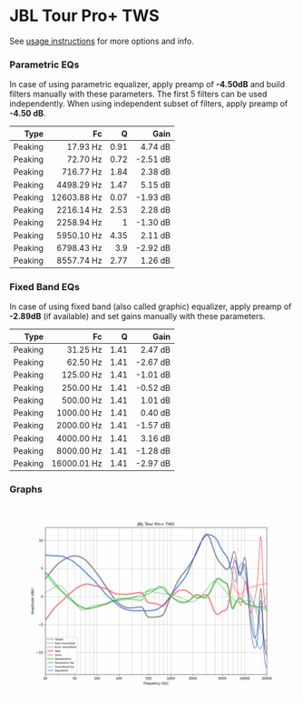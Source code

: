 # JBL Tour Pro+ TWS
See [usage instructions](https://github.com/jaakkopasanen/AutoEq#usage) for more options and info.

### Parametric EQs
In case of using parametric equalizer, apply preamp of **-4.50dB** and build filters manually
with these parameters. The first 5 filters can be used independently.
When using independent subset of filters, apply preamp of **-4.50 dB**.

| Type    | Fc          |    Q | Gain     |
|--------:|------------:|-----:|---------:|
| Peaking | 17.93 Hz    | 0.91 | 4.74 dB  |
| Peaking | 72.70 Hz    | 0.72 | -2.51 dB |
| Peaking | 716.77 Hz   | 1.84 | 2.38 dB  |
| Peaking | 4498.29 Hz  | 1.47 | 5.15 dB  |
| Peaking | 12603.88 Hz | 0.07 | -1.93 dB |
| Peaking | 2216.14 Hz  | 2.53 | 2.28 dB  |
| Peaking | 2258.94 Hz  | 1    | -1.30 dB |
| Peaking | 5950.10 Hz  | 4.35 | 2.11 dB  |
| Peaking | 6798.43 Hz  | 3.9  | -2.92 dB |
| Peaking | 8557.74 Hz  | 2.77 | 1.26 dB  |

### Fixed Band EQs
In case of using fixed band (also called graphic) equalizer, apply preamp of **-2.89dB**
(if available) and set gains manually with these parameters.

| Type    | Fc          |    Q | Gain     |
|--------:|------------:|-----:|---------:|
| Peaking | 31.25 Hz    | 1.41 | 2.47 dB  |
| Peaking | 62.50 Hz    | 1.41 | -2.67 dB |
| Peaking | 125.00 Hz   | 1.41 | -1.01 dB |
| Peaking | 250.00 Hz   | 1.41 | -0.52 dB |
| Peaking | 500.00 Hz   | 1.41 | 1.01 dB  |
| Peaking | 1000.00 Hz  | 1.41 | 0.40 dB  |
| Peaking | 2000.00 Hz  | 1.41 | -1.57 dB |
| Peaking | 4000.00 Hz  | 1.41 | 3.16 dB  |
| Peaking | 8000.00 Hz  | 1.41 | -1.28 dB |
| Peaking | 16000.01 Hz | 1.41 | -2.97 dB |

### Graphs
![](./JBL%20Tour%20Pro+%20TWS.png)